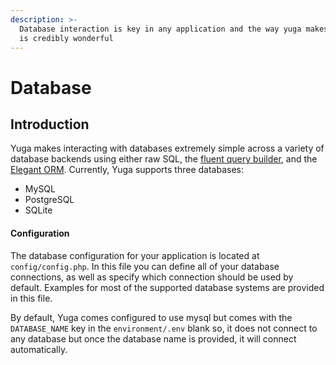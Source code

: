 ```yaml
---
description: >-
  Database interaction is key in any application and the way yuga makes it easy,
  is credibly wonderful
---
```


# Database

## Introduction

Yuga makes interacting with databases extremely simple across a variety of database backends using either raw SQL, the [fluent query builder](https://yuga-framework.gitbook.io/documentation/query), and the [Elegant ORM](https://yuga-framework.gitbook.io/documentation/database#elegant). Currently, Yuga supports three databases:

* MySQL
* PostgreSQL
* SQLite

#### Configuration

The database configuration for your application is located at `config/config.php`. In this file you can define all of your database connections, as well as specify which connection should be used by default. Examples for most of the supported database systems are provided in this file.

By default, Yuga comes configured to use mysql but comes with the `DATABASE_NAME` key in the `environment/.env` blank so, it does not connect to any database but once the database name is provided, it will connect automatically.

